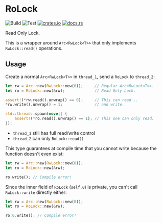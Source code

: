 # RoLock
![Build](https://github.com/hinto-janai/rolock/actions/workflows/build.yml/badge.svg) ![Test](https://github.com/hinto-janai/rolock/actions/workflows/test.yml/badge.svg) [![crates.io](https://img.shields.io/crates/v/rolock.svg)](https://crates.io/crates/rolock) [![docs.rs](https://docs.rs/rolock/badge.svg)](https://docs.rs/rolock)

Read Only Lock.

This is a wrapper around `Arc<RwLock<T>>` that only implements `RwLock::read()` operations.

## Usage
Create a normal `Arc<RwLock<T>>` in `thread_1`, send a `RoLock` to `thread_2`:
```rust
let rw = Arc::new(RwLock::new(0));     // Regular Arc<RwLock<T>>.
let ro = RoLock::new(&rw);             // Read Only Lock.

assert!(*rw.read().unwrap() == 0);     // This can read...
*rw.write().unwrap() = 1;              // and write.

std::thread::spawn(move|| {
	assert!(*ro.read().unwrap() == 1); // This one can only read.
});
```
- `thread_1` still has full read/write control
- `thread_2` can only `RoLock::read()`

This type guarantees at compile time that you cannot write because the function doesn't even exist:
```rust
let rw = Arc::new(RwLock::new(0));
let ro = RoLock::new(&rw);

ro.write(); // Compile error!
```

Since the inner field of `RoLock` (`self.0`) is private, you can't call `RwLock::write` directly either:
```rust
let rw = Arc::new(RwLock::new(0));
let ro = RoLock::new(&rw);

ro.0.write(); // Compile error!
```

